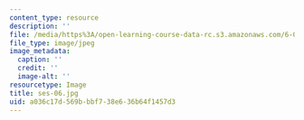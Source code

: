 ```yaml
---
content_type: resource
description: ''
file: /media/https%3A/open-learning-course-data-rc.s3.amazonaws.com/6-00sc-introduction-to-computer-science-and-programming-spring-2011/a036c17d569bbbf738e636b64f1457d3_ses-06.jpg
file_type: image/jpeg
image_metadata:
  caption: ''
  credit: ''
  image-alt: ''
resourcetype: Image
title: ses-06.jpg
uid: a036c17d-569b-bbf7-38e6-36b64f1457d3
---
```

